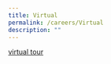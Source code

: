 ```yaml
---
title: Virtual
permalink: /careers/Virtual
description: ""
---
```


[virtual tour ](https://youtu.be/OTs-Yb35V2s)
